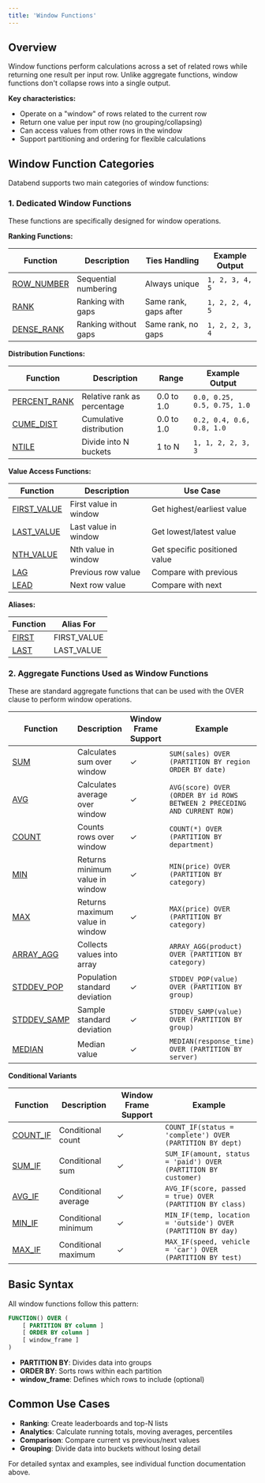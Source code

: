 ```yaml
---
title: 'Window Functions'
---
```


## Overview 

Window functions perform calculations across a set of related rows while returning one result per input row. Unlike aggregate functions, window functions don't collapse rows into a single output.

**Key characteristics:**
- Operate on a "window" of rows related to the current row
- Return one value per input row (no grouping/collapsing)
- Can access values from other rows in the window
- Support partitioning and ordering for flexible calculations

## Window Function Categories

Databend supports two main categories of window functions:

### 1. Dedicated Window Functions

These functions are specifically designed for window operations.

**Ranking Functions:**

| Function | Description | Ties Handling | Example Output |
|----------|-------------|---------------|----------------|
| [ROW_NUMBER](row-number.md) | Sequential numbering | Always unique | `1, 2, 3, 4, 5` |
| [RANK](rank.md) | Ranking with gaps | Same rank, gaps after | `1, 2, 2, 4, 5` |
| [DENSE_RANK](dense-rank.md) | Ranking without gaps | Same rank, no gaps | `1, 2, 2, 3, 4` |

**Distribution Functions:**

| Function | Description | Range | Example Output |
|----------|-------------|-------|----------------|
| [PERCENT_RANK](percent_rank.md) | Relative rank as percentage | 0.0 to 1.0 | `0.0, 0.25, 0.5, 0.75, 1.0` |
| [CUME_DIST](cume-dist.md) | Cumulative distribution | 0.0 to 1.0 | `0.2, 0.4, 0.6, 0.8, 1.0` |
| [NTILE](ntile.md) | Divide into N buckets | 1 to N | `1, 1, 2, 2, 3, 3` |

**Value Access Functions:**

| Function | Description | Use Case |
|----------|-------------|----------|
| [FIRST_VALUE](first-value.md) | First value in window | Get highest/earliest value |
| [LAST_VALUE](last-value.md) | Last value in window | Get lowest/latest value |
| [NTH_VALUE](nth-value.md) | Nth value in window | Get specific positioned value |
| [LAG](lag.md) | Previous row value | Compare with previous |
| [LEAD](lead.md) | Next row value | Compare with next |

**Aliases:**

| Function | Alias For |
|----------|----------|
| [FIRST](first.md) | FIRST_VALUE |
| [LAST](last.md) | LAST_VALUE |

### 2. Aggregate Functions Used as Window Functions

These are standard aggregate functions that can be used with the OVER clause to perform window operations.

| Function | Description | Window Frame Support | Example |
|----------|-------------|---------------------|---------|  
| [SUM](../07-aggregate-functions/aggregate-sum.md) | Calculates sum over window | ✓ | `SUM(sales) OVER (PARTITION BY region ORDER BY date)` |
| [AVG](../07-aggregate-functions/aggregate-avg.md) | Calculates average over window | ✓ | `AVG(score) OVER (ORDER BY id ROWS BETWEEN 2 PRECEDING AND CURRENT ROW)` |
| [COUNT](../07-aggregate-functions/aggregate-count.md) | Counts rows over window | ✓ | `COUNT(*) OVER (PARTITION BY department)` |
| [MIN](../07-aggregate-functions/aggregate-min.md) | Returns minimum value in window | ✓ | `MIN(price) OVER (PARTITION BY category)` |
| [MAX](../07-aggregate-functions/aggregate-max.md) | Returns maximum value in window | ✓ | `MAX(price) OVER (PARTITION BY category)` |
| [ARRAY_AGG](../07-aggregate-functions/aggregate-array-agg.md) | Collects values into array | | `ARRAY_AGG(product) OVER (PARTITION BY category)` |
| [STDDEV_POP](../07-aggregate-functions/aggregate-stddev-pop.md) | Population standard deviation | ✓ | `STDDEV_POP(value) OVER (PARTITION BY group)` |
| [STDDEV_SAMP](../07-aggregate-functions/aggregate-stddev-samp.md) | Sample standard deviation | ✓ | `STDDEV_SAMP(value) OVER (PARTITION BY group)` |
| [MEDIAN](../07-aggregate-functions/aggregate-median.md) | Median value | ✓ | `MEDIAN(response_time) OVER (PARTITION BY server)` |

**Conditional Variants**

| Function | Description | Window Frame Support | Example |
|----------|-------------|---------------------|---------|  
| [COUNT_IF](../07-aggregate-functions/aggregate-count-if.md) | Conditional count | ✓ | `COUNT_IF(status = 'complete') OVER (PARTITION BY dept)` |
| [SUM_IF](../07-aggregate-functions/aggregate-sum-if.md) | Conditional sum | ✓ | `SUM_IF(amount, status = 'paid') OVER (PARTITION BY customer)` |
| [AVG_IF](../07-aggregate-functions/aggregate-avg-if.md) | Conditional average | ✓ | `AVG_IF(score, passed = true) OVER (PARTITION BY class)` |
| [MIN_IF](../07-aggregate-functions/aggregate-min-if.md) | Conditional minimum | ✓ | `MIN_IF(temp, location = 'outside') OVER (PARTITION BY day)` |
| [MAX_IF](../07-aggregate-functions/aggregate-max-if.md) | Conditional maximum | ✓ | `MAX_IF(speed, vehicle = 'car') OVER (PARTITION BY test)` |

## Basic Syntax

All window functions follow this pattern:

```sql
FUNCTION() OVER (
    [ PARTITION BY column ]
    [ ORDER BY column ]
    [ window_frame ]
)
```

- **PARTITION BY**: Divides data into groups
- **ORDER BY**: Sorts rows within each partition  
- **window_frame**: Defines which rows to include (optional)


## Common Use Cases

- **Ranking**: Create leaderboards and top-N lists
- **Analytics**: Calculate running totals, moving averages, percentiles
- **Comparison**: Compare current vs previous/next values
- **Grouping**: Divide data into buckets without losing detail

For detailed syntax and examples, see individual function documentation above.
